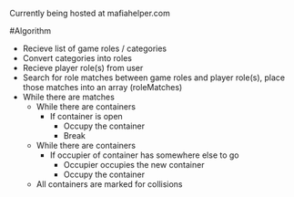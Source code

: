Currently being hosted at mafiahelper.com


#Algorithm

* Recieve list of game roles / categories
* Convert categories into roles
* Recieve player role(s) from user
* Search for role matches between game roles and player role(s), place those matches into an array (roleMatches)
* While there are matches
  * While there are containers
    * If container is open
      * Occupy the container
      * Break
  * While there are containers
    * If occupier of container has somewhere else to go
      * Occupier occupies the new container
      * Occupy the container
  * All containers are marked for collisions
